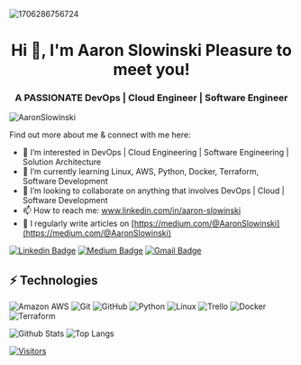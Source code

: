 
![1706286756724](https://github.com/AaronSlowinski/AaronSlowinski/assets/112444675/b92bf0f7-84fc-414e-a98f-0cc11186c5d7)

<h1 align="center">Hi 👋, I'm Aaron Slowinski Pleasure to meet you!</h1>
<h3 align="center">A PASSIONATE DevOps | Cloud Engineer | Software Engineer</h3>

<p align="left"> <img src="https://komarev.com/ghpvc/?username=AaronSlowinski&label=Profile%20views&color=0e75b6&style=flat" alt="AaronSlowinski" /> </p>

<!-- Introduce yourself and give a brief introduction about yourself here.  Also include what tech you're interested in and what you are currently learning -->

Find out more about me & connect with me here:

- 👀 I’m interested in DevOps | Cloud Engineering | Software Engineering | Solution Architecture
- 🌱 I’m currently learning Linux, AWS, Python, Docker, Terraform, Software Development
- 💞️ I’m looking to collaborate on anything that involves DevOps | Cloud | Software Development
- 📫 How to reach me: www.linkedin.com/in/aaron-slowinski
- 📝 I regularly write articles on [https://medium.com/@AaronSlowinski](https://medium.com/@AaronSlowinski)



[![Linkedin Badge](https://img.shields.io/badge/-AaronSlowinski-blue?style=flat-square&logo=Linkedin&logoColor=white&link=www.linkedin.com/in/aaron-slowinski)](www.linkedin.com/in/aaron-slowinski)
[![Medium Badge](https://img.shields.io/badge/AaronSlowinski-12100E?style=flat-square&logo=medium&logoColor=white&link=https://medium.com/@AaronSlowinski)](https://medium.com/@AaronSlowinski)
[![Gmail Badge](https://img.shields.io/badge/-Aaron.Slowinski@gmail.com-c14438?style=flat-square&logo=Gmail&logoColor=white&link=mailto:Aaron.Slowinski@gmail.com)](mailto:Aaron.Slowinski@gmail.com)



## ⚡ Technologies

<!-- Check out the Badges folder for more badges -->

![Amazon AWS](https://img.shields.io/badge/Amazon%20AWS-232F3E?style=flat-square&logo=amazon-aws)
![Git](https://img.shields.io/badge/-Git-black?style=flat-square&logo=git)
![GitHub](https://img.shields.io/badge/-GitHub-181717?style=flat-square&logo=github)
![Python](https://img.shields.io/badge/-Python-black?style=flat-square&logo=Python)
![Linux](https://img.shields.io/badge/Linux-FCC624?style=flat-square&logo=linux&logoColor=black)
![Trello](https://img.shields.io/badge/Trello-%23026AA7.svg?style=flat-square&logo=Trello&logoColor=white)
![Docker](https://img.shields.io/badge/docker-%230db7ed.svg?style=for-the-badge&logo=docker&logoColor=white)
![Terraform](https://img.shields.io/badge/terraform-%235835CC.svg?style=for-the-badge&logo=terraform&logoColor=white)

<!-- Replace the fields below with the information requested. Remember to remove the encapsulating <> characters. -->

![Github Stats](https://github-readme-stats.vercel.app/api?username=AaronSlowinski&count_private=true&show_icons=true&include_all_commits=true)
![Top Langs](https://github-readme-stats.vercel.app/api/top-langs/?username=AaronSlowinski&hide=TeX&layout=compact)

[![Visitors](https://api.visitorbadge.io/api/visitors?path=AaronSlowinski%2FAaronSlowinski&label=VISITORS&countColor=%23263759)](https://visitorbadge.io/status?path=LevelUpInTech%2FAaronSlowinski)


